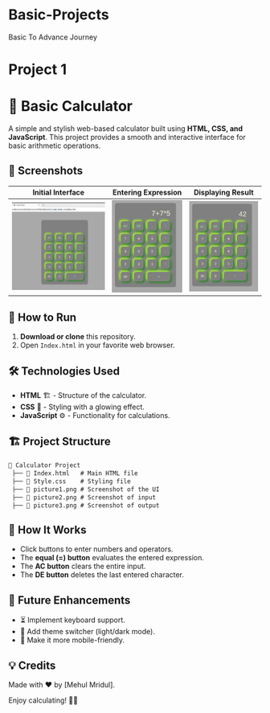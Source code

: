 # Basic-Projects
Basic To Advance Journey

# Project 1
# 🧮 Basic Calculator

A simple and stylish web-based calculator built using **HTML, CSS, and JavaScript**. This project provides a smooth and interactive interface for basic arithmetic operations.



## 📸 Screenshots
| Initial Interface | Entering Expression | Displaying Result |
|------------------|--------------------|------------------|
| ![Initial](Calculator/picture1.png) | ![Expression](Calculator/picture2.png) | ![Result](Calculator/picture3.png) |

## 🚀 How to Run
1. **Download or clone** this repository.
2. Open `Index.html` in your favorite web browser.

## 🛠️ Technologies Used
- **HTML** 🏗️ - Structure of the calculator.
- **CSS** 🎨 - Styling with a glowing effect.
- **JavaScript** ⚙️ - Functionality for calculations.

## 🏗️ Project Structure
```
📂 Calculator Project
 ├── 📄 Index.html   # Main HTML file
 ├── 🎨 Style.css    # Styling file
 ├── 📸 picture1.png # Screenshot of the UI
 ├── 📸 picture2.png # Screenshot of input
 ├── 📸 picture3.png # Screenshot of output
```

## 🎯 How It Works
- Click buttons to enter numbers and operators.
- The **equal (=) button** evaluates the entered expression.
- The **AC button** clears the entire input.
- The **DE button** deletes the last entered character.

## 📌 Future Enhancements
- ⏳ Implement keyboard support.
- 🎨 Add theme switcher (light/dark mode).
- 📱 Make it more mobile-friendly.

## 💡 Credits
Made with ❤️ by [Mehul Mridul].

Enjoy calculating! 🧮🚀


